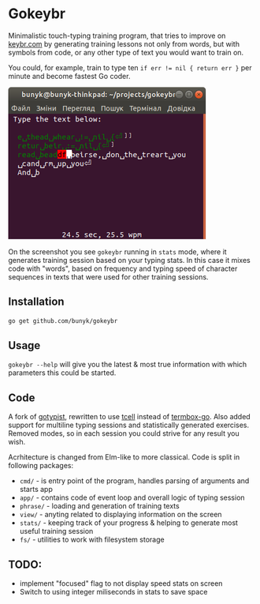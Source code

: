 # Gokeybr
Minimalistic touch-typing training program, that tries to improve on [keybr.com](https://www.keybr.com/) by generating training lessons not only from words, but with symbols from code, or any other type of text you would want to train on.

You could, for example, train to type ten `if err != nil { return err }` per minute and become fastest Go coder.

![Screenshot of a Gokeybr session](screenshot.png)

On the screenshot you see `gokeybr` running in `stats` mode, where it generates training session based on your typing stats. In this case it mixes code with "words", based on frequency and typing speed of character sequences in texts that were used for other training sessions.


## Installation

```bash
go get github.com/bunyk/gokeybr
```

## Usage

`gokeybr --help` will give you the latest & most true information with which parameters this could be started.

## Code
A fork of [gotypist](https://github.com/pb-/gotypist), rewritten to use [tcell](https://github.com/gdamore/tcell/) instead of [termbox-go](https://github.com/nsf/termbox-go). Also added support for multiline typing sessions and statistically generated exercises. Removed modes, so in each session you could strive for any result you wish.

Acrhitecture is changed from Elm-like to more classical. Code is split in following packages:

- `cmd/` - is entry point of the program, handles parsing of arguments and starts app
- `app/` - contains code of event loop and overall logic of typing session
- `phrase/` - loading and generation of training texts
- `view/` - anyting related to displaying information on the screen
- `stats/` - keeping track of your progress & helping to generate most useful training session
- `fs/` - utilities to work with filesystem storage

## TODO:
- implement "focused" flag to not display speed stats on screen
- Switch to using integer miliseconds in stats to save space

